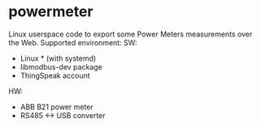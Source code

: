 # powermeter

Linux userspace code to export some Power Meters measurements over the Web.
Supported environment:
SW:
* Linux * (with systemd)
* libmodbus-dev package
* ThingSpeak account

HW:
* ABB B21 power meter 
* RS485 <-> USB converter
